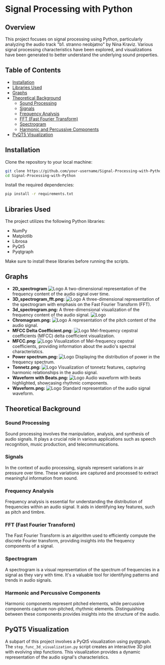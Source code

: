 # Signal Processing with Python

## Overview

This project focuses on signal processing using Python, particularly analyzing the audio track "b1. stranno neobjatno" by Nina Kraviz. Various signal processing characteristics have been explored, and visualizations have been generated to better understand the underlying sound properties.

## Table of Contents

- [Installation](#installation)
- [Libraries Used](#libraries-used)
- [Graphs](#graphs)
- [Theoretical Background](#theoretical-background)
  - [Sound Processing](#sound-processing)
  - [Signals](#signals)
  - [Frequency Analysis](#frequency-analysis)
  - [FFT (Fast Fourier Transform)](#fft-fast-fourier-transform)
  - [Spectrogram](#spectrogram)
  - [Harmonic and Percussive Components](#harmonic-and-percussive-components)
- [PyQT5 Visualization](#pyqt5-visualization)

## Installation

Clone the repository to your local machine:

```bash
git clone https://github.com/your-username/Signal-Processing-with-Python.git
cd Signal-Processing-with-Python
```

Install the required dependencies:

```bash
pip install -r requirements.txt
```

## Libraries Used

The project utilizes the following Python libraries:

- NumPy
- Matplotlib
- Librosa
- PyQt5
- Pyqtgraph

Make sure to install these libraries before running the scripts.



## Graphs

- **2D_spectrogram**
![Logo](pngs/2d_spectogram.png)
 A two-dimensional representation of the frequency content of the audio signal over time.
- **3D_spectrogram_fft.png:**
![Logo](pngs/3D_spectrogram.png)
 A three-dimensional representation of the spectrogram with emphasis on the Fast Fourier Transform (FFT).
- **3d_spectrogram.png:** A three-dimensional visualization of the frequency content of the audio signal.
![Logo](pngs/3d_spectrogram.png)
- **Chromagram.png:** 
![Logo](pngs/Chromagram.png)
A representation of the pitch content of the audio signal.
- **MFCC Delta Coefficient.png:** 
![Logo](<pngs/MFCC Delta Coeficient.png>)
Mel-frequency cepstral coefficients (MFCC) delta coefficient visualization.
- **MFCC.png:** 
![Logo](pngs/MFCC.png)
Visualization of Mel-frequency cepstral coefficients, providing information about the audio's spectral characteristics.
- **Power spectrum.png:** 
![Logo](<pngs/Power spectrum.png>)
Displaying the distribution of power in the frequency spectrum.
- **Tonnetz.png:** 
![Logo](pngs/Tonnetz.png)
Visualization of tonnetz features, capturing harmonic relationships in the audio signal.
- **Waveform with Beats.png:**
![Logo](<pngs/Waveform with Beats.png>)
 Audio waveform with beats highlighted, showcasing rhythmic components.
- **Waveform.png:**
![Logo](pngs/Waveform.png)
 Standard representation of the audio signal waveform.

## Theoretical Background

### Sound Processing

Sound processing involves the manipulation, analysis, and synthesis of audio signals. It plays a crucial role in various applications such as speech recognition, music production, and telecommunications.

### Signals

In the context of audio processing, signals represent variations in air pressure over time. These variations are captured and processed to extract meaningful information from sound.

### Frequency Analysis

Frequency analysis is essential for understanding the distribution of frequencies within an audio signal. It aids in identifying key features, such as pitch and timbre.

### FFT (Fast Fourier Transform)

The Fast Fourier Transform is an algorithm used to efficiently compute the discrete Fourier transform, providing insights into the frequency components of a signal.

### Spectrogram

A spectrogram is a visual representation of the spectrum of frequencies in a signal as they vary with time. It's a valuable tool for identifying patterns and trends in audio signals.

### Harmonic and Percussive Components

Harmonic components represent pitched elements, while percussive components capture non-pitched, rhythmic elements. Distinguishing between these components provides insights into the structure of the audio.

## PyQT5 Visualization

A subpart of this project involves a PyQt5 visualization using pyqtgraph. The `step_func_3d_visualization.py` script creates an interactive 3D plot with evolving step functions. This visualization provides a dynamic representation of the audio signal's characteristics.